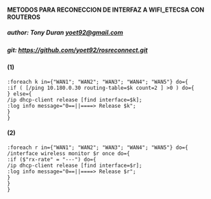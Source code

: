 #### METODOS PARA RECONECCION DE INTERFAZ A WIFI_ETECSA CON ROUTEROS

##### author: Tony Duran <yoet92@gmail.com>
##### git: https://github.com/yoet92/rosreconnect.git


#### (1)
```
:foreach k in={"WAN1"; "WAN2"; "WAN3"; "WAN4"; "WAN5"} do={
:if ( [/ping 10.180.0.30 routing-table=$k count=2 ] >0 ) do={
} else={
/ip dhcp-client release [find interface=$k];
:log info message="0==||====> Release $k";
}
}
```
#### (2)
```
:foreach r in={"WAN1"; "WAN2"; "WAN3"; "WAN4"; "WAN5"} do={
/interface wireless monitor $r once do={
:if ($"rx-rate" = "---") do={
/ip dhcp-client release [find interface=$r];
:log info message="0==||====> Release $r";
}
}
}
```
